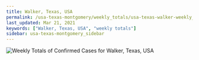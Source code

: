 ```yaml
---
title: Walker, Texas, USA
permalink: /usa-texas-montgomery/weekly_totals/usa-texas-walker-weekly_totals.html
last_updated: Mar 21, 2021
keywords: ["Walker, Texas, USA", "weekly totals"]
sidebar: usa-texas-montgomery_sidebar
---
```


![Weekly Totals of Confirmed Cases for Walker, Texas, USA](/covid_tracker/images/graphs/usa-texas-walker-weekly_totals_graph.png)
